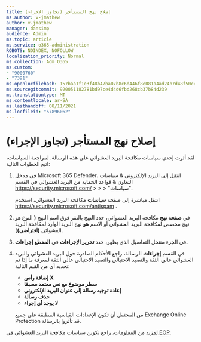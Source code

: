 ```yaml
---
title: إصلاح نهج المستأجر (تجاوز الإجراء)
ms.author: v-jmathew
author: v-jmathew
manager: dansimp
audience: Admin
ms.topic: article
ms.service: o365-administration
ROBOTS: NOINDEX, NOFOLLOW
localization_priority: Normal
ms.collection: Adm_O365
ms.custom:
- "9000760"
- "7391"
ms.openlocfilehash: 157baa1f1e3f48b47ba07b8c6d446f8e081a4ad24b7d48f50c4fc5af5518cdd6
ms.sourcegitcommit: 920051182781bd97ce4d4d6fbd268cb37b84d239
ms.translationtype: MT
ms.contentlocale: ar-SA
ms.lasthandoff: 08/11/2021
ms.locfileid: "57896062"
---
```

# <a name="fix-tenant-policy-action-override"></a>إصلاح نهج المستأجر (تجاوز الإجراء)

لقد أثرت إحدى سياسات مكافحة البريد العشوائي على هذه الرسالة. لمراجعة السياسات، اتبع الخطوات التالية:

1. في مدخل Microsoft 365 Defender، انتقل إلى البريد الإلكتروني & سياسات التعاون & قواعد الحماية من البريد العشوائي في القسم <https://security.microsoft.com/>  \>  \>  \>  "سياسات". 

   انتقل مباشرة إلى صفحة **سياسات** مكافحة البريد العشوائي، استخدم <https://security.microsoft.com/antispam> .

2. في **صفحة نهج** مكافحة البريد العشوائي، حدد النهج بالنقر فوق اسم النهج  **(** النوع هو نهج مخصص لمكافحة البريد العشوائي أو الاسم **هو** نهج البريد الوارد لمكافحة البريد العشوائي **(افتراضي)**).
3. في الجزء منتحل التفاصيل الذي يظهر، حدد **تحرير الإجراءات** في **المقطع إجراءات.**
4. في القسم **إجراءات** الرسالة، راجع الأحكام الصادرة حول البريد العشوائي  والبريد العشوائي عالي الثقة والتصيد الاحتيالي والتصيد الاحتيالي عالي الثقة لمعرفة ما إذا تم تحديد أي من القيم التالية: 
   - **إضافة رأس X**
   - **سطر موضوع مع نص معتمد مسبقا**
   - **إعادة توجيه رسالة إلى عنوان البريد الإلكتروني**
   - **حذف رسالة**
   - **لا يوجد أي إجراء**

   من المحتمل أن  تكون الإعدادات القياسية المطبقة على جميع Exchange Online Protection قد تأثروا بالرسالة.

لمزيد من المعلومات، راجع تكوين سياسات مكافحة البريد العشوائي [في EOP](https://docs.microsoft.com/microsoft-365/security/office-365-security/configure-your-spam-filter-policies).
